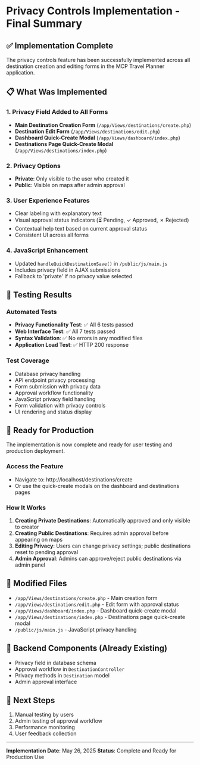# Privacy Controls Implementation - Final Summary

## ✅ Implementation Complete

The privacy controls feature has been successfully implemented across all destination creation and editing forms in the MCP Travel Planner application.

## 📋 What Was Implemented

### 1. Privacy Field Added to All Forms
- **Main Destination Creation Form** (`/app/Views/destinations/create.php`)
- **Destination Edit Form** (`/app/Views/destinations/edit.php`)
- **Dashboard Quick-Create Modal** (`/app/Views/dashboard/index.php`)
- **Destinations Page Quick-Create Modal** (`/app/Views/destinations/index.php`)

### 2. Privacy Options
- **Private**: Only visible to the user who created it
- **Public**: Visible on maps after admin approval

### 3. User Experience Features
- Clear labeling with explanatory text
- Visual approval status indicators (⏳ Pending, ✓ Approved, ✗ Rejected)
- Contextual help text based on current approval status
- Consistent UI across all forms

### 4. JavaScript Enhancement
- Updated `handleQuickDestinationSave()` in `/public/js/main.js`
- Includes privacy field in AJAX submissions
- Fallback to 'private' if no privacy value selected

## 🧪 Testing Results

### Automated Tests
- **Privacy Functionality Test**: ✅ All 6 tests passed
- **Web Interface Test**: ✅ All 7 tests passed
- **Syntax Validation**: ✅ No errors in any modified files
- **Application Load Test**: ✅ HTTP 200 response

### Test Coverage
- Database privacy handling
- API endpoint privacy processing
- Form submission with privacy data
- Approval workflow functionality
- JavaScript privacy field handling
- Form validation with privacy controls
- UI rendering and status display

## 🚀 Ready for Production

The implementation is now complete and ready for user testing and production deployment.

### Access the Feature
- Navigate to: http://localhost/destinations/create
- Or use the quick-create modals on the dashboard and destinations pages

### How It Works
1. **Creating Private Destinations**: Automatically approved and only visible to creator
2. **Creating Public Destinations**: Requires admin approval before appearing on maps
3. **Editing Privacy**: Users can change privacy settings; public destinations reset to pending approval
4. **Admin Approval**: Admins can approve/reject public destinations via admin panel

## 📁 Modified Files
- `/app/Views/destinations/create.php` - Main creation form
- `/app/Views/destinations/edit.php` - Edit form with approval status
- `/app/Views/dashboard/index.php` - Dashboard quick-create modal
- `/app/Views/destinations/index.php` - Destinations page quick-create modal
- `/public/js/main.js` - JavaScript privacy handling

## 🔧 Backend Components (Already Existing)
- Privacy field in database schema
- Approval workflow in `DestinationController`
- Privacy methods in `Destination` model
- Admin approval interface

## 📝 Next Steps
1. Manual testing by users
2. Admin testing of approval workflow
3. Performance monitoring
4. User feedback collection

---
**Implementation Date**: May 26, 2025
**Status**: Complete and Ready for Production Use
